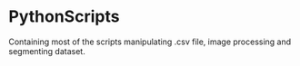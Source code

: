# PythonScripts
Containing most of the scripts manipulating .csv file, image processing and segmenting dataset.
